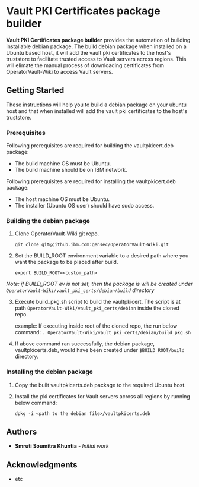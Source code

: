 # Vault PKI Certificates package builder

**Vault PKI Certificates package builder** provides the automation of building installable debian package. The build debian package when installed on a Ubuntu based host, it will add the vault pki certificates to the host's truststore to facilitate trusted access to Vault servers across regions. This will elimate the manual process of downloading certificates from OperatorVault-Wiki to access Vault servers.

## Getting Started

These instructions will help you to build a debian package on your ubuntu host and that when installed will add the vault pki certificates to the host's truststore.

### Prerequisites

Following prerequisites are required for building the vaultpkicert.deb package:

* The build machine OS must be Ubuntu.
* The build machine should be on IBM network.

Following prerequisites are required for installing the vaultpkicert.deb package:

* The host machine OS must be Ubuntu.
* The installer (Ubuntu OS user) should have sudo access.

### Building the debian package

1. Clone OperatorVault-Wiki git repo.

    `git clone git@github.ibm.com:gensec/OperatorVault-Wiki.git`

2. Set the BUILD_ROOT environment variable to a desired path where you want the package to be placed after build.

    `export BUILD_ROOT=<custom_path>`

*Note: if BUILD_ROOT ev is not set, then the package is will be created under `OperatorVault-Wiki/vault_pki_certs/debian/build` directory*

3. Execute build_pkg.sh script to build the vaultpkicert. The script is at path `OperatorVault-Wiki/vault_pki_certs/debian` inside the cloned repo.

    example: If executing inside root of the cloned repo, the run below command:
    `. OperatorVault-Wiki/vault_pki_certs/debian/build_pkg.sh`

4. If above command ran successfully, the debian package, vaultpkicerts.deb, would have been created under `$BUILD_ROOT/build` directory.

### Installing the debian package

1. Copy the built vaultpkicerts.deb package to the required Ubuntu host.
2. Install the pki certificates for Vault servers across all regions by running below command:

    `dpkg -i <path to the debian file>/vaultpkicerts.deb`



## Authors

* **Smruti Soumitra Khuntia** - *Initial work*

## Acknowledgments

* etc
